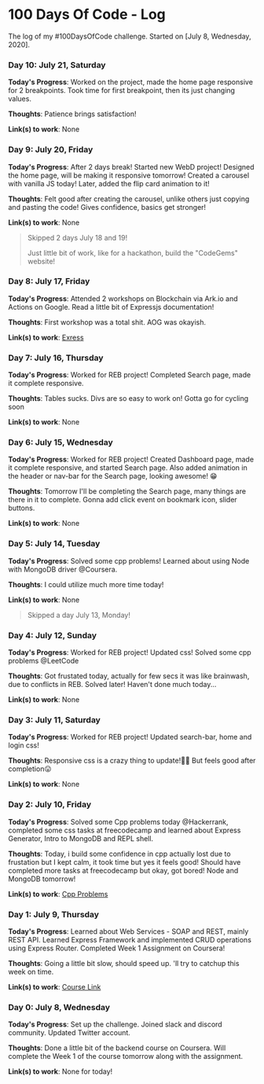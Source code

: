 # 100 Days Of Code - Log

The log of my #100DaysOfCode challenge. Started on [July 8, Wednesday, 2020].

### Day 10: July 21, Saturday

**Today's Progress**: Worked on the project, made the home page responsive for 2 breakpoints. Took time for first breakpoint, then its just changing values.

**Thoughts**: Patience brings satisfaction!

**Link(s) to work**: None

### Day 9: July 20, Friday

**Today's Progress**: After 2 days break! Started new WebD project! Designed the home page, will be making it responsive tomorrow! Created a carousel with vanilla JS today! Later, added the flip card animation to it!

**Thoughts**: Felt good after creating the carousel, unlike others just copying and pasting the code! Gives confidence, basics get stronger!

**Link(s) to work**: None

> Skipped 2 days July 18 and 19! 
>
> Just little bit of work, like for a hackathon, build the "CodeGems" website!

### Day 8: July 17, Friday

**Today's Progress**: Attended 2 workshops on Blockchain via Ark.io and Actions on Google. Read a little bit of Expressjs documentation!

**Thoughts**: First workshop was a total shit. AOG was okayish.

**Link(s) to work**: [Exress](https://expressjs.com/en/api.html#express)

### Day 7: July 16, Thursday

**Today's Progress**: Worked for REB project! Completed Search page, made it complete responsive.

**Thoughts**: Tables sucks. Divs are so easy to work on! Gotta go for cycling soon

**Link(s) to work**: None

### Day 6: July 15, Wednesday

**Today's Progress**: Worked for REB project! Created Dashboard page, made it complete responsive, and started Search page. Also added animation in the header or nav-bar for the Search page, looking awesome! 😁

**Thoughts**: Tomorrow I'll be completing the Search page, many things are there in it to complete. Gonna add click event on bookmark icon, slider buttons.

**Link(s) to work**: None

### Day 5: July 14, Tuesday

**Today's Progress**: Solved some cpp problems! Learned about using Node with MongoDB driver @Coursera.

**Thoughts**: I could utilize much more time today!

**Link(s) to work**: None

> Skipped a day July 13, Monday!

### Day 4: July 12, Sunday

**Today's Progress**: Worked for REB project! Updated css! Solved some cpp problems @LeetCode

**Thoughts**: Got frustated today, actually for few secs it was like brainwash, due to conflicts in REB. Solved later! Haven't done much today...

**Link(s) to work**: None

### Day 3: July 11, Saturday

**Today's Progress**: Worked for REB project! Updated search-bar, home and login css!

**Thoughts**: Responsive css is a crazy thing to update!🤦‍♂️ But feels good after completion😛

**Link(s) to work**: None

### Day 2: July 10, Friday

**Today's Progress**: Solved some Cpp problems today @Hackerrank, completed some css tasks at freecodecamp and learned about Express Generator, Intro to MongoDB and REPL shell.

**Thoughts**: Today, i build some confidence in cpp actually lost due to frustation but I kept calm, it took time but yes it feels good! Should have completed more tasks at freecodecamp but okay, got bored! Node and MongoDB tomorrow!

**Link(s) to work**: [Cpp Problems](https://www.hackerrank.com/domains/cpp?filters%5Bsubdomains%5D%5B%5D=stl)

### Day 1: July 9, Thursday

**Today's Progress**: Learned about Web Services - SOAP and REST, mainly REST API. Learned Express Framework and implemented CRUD operations using Express Router. Completed Week 1 Assignment on Coursera!

**Thoughts**: Going a little bit slow, should speed up. 'll try to catchup this week on time.

**Link(s) to work**: [Course Link](https://www.coursera.org/learn/server-side-nodejs/home/welcome)

### Day 0: July 8, Wednesday

**Today's Progress**: Set up the challenge. Joined slack and discord community. Updated Twitter account.

**Thoughts**: Done a little bit of the backend course on Coursera. Will complete the Week 1 of the course tomorrow along
with the assignment.

**Link(s) to work**: None for today!
